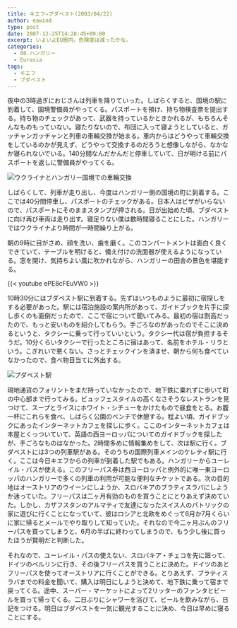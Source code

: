 ```yaml
---
title: キエフ⇒ブダペスト(2003/04/22)
author: eawind
type: post
date: 2007-12-25T14:28:45+09:00
excerpt: いよいよEU圏内。危険度は減ったかな。
categories:
  - 08.ハンガリー
  - Eurasia
tags:
  - キエフ
  - ブダペスト
---
```

夜中の3時過ぎにおじさんは列車を降りていった。しばらくすると、国境の駅に到着して、国境警備員がやってくる。パスポートを預け、持ち物検査票を提出する。持ち物のチェックがあって、武器を持っているかときかれるが、もちろんそんなものもっていない。寝たりないので、布団に入って寝ようとしていると、ガッチャンガッチャンと列車の車輪交換が始まる。車内からはどうやって車輪交換をしているのかが見えず、どうやって交換するのだろうと想像しながら、なかなか寝られないでいる。140分間なんだかんだと停車していて、日が明ける前にパスポートを返しに警備員がやってくる。

![ウクライナとハンガリー国境での車輪交換](/img/2007/12/200304220846061.jpg)

しばらくして、列車が走り出し、今度はハンガリー側の国境の町に到着する。ここでは40分間停車し、パスポートのチェックがある。日本人はビザがいらないので、パスポートにそのままスタンプが押される。日が出始めた頃、ブダペストに向け再び車両は走り出す。寝足りない僕は数時間寝ることにした。ハンガリーではウクライナより時間が一時間繰り上がる。

朝の9時に目がさめ、顔を洗い、歯を磨く。このコンパートメントは面白く良くできていて、テーブルを明けると、備え付けの洗面器が使えるようになっている。窓を開け、気持ちよい風に吹かれながら、ハンガリーの田舎の景色を堪能する。

{{< youtube ePE8cFEuVW0 >}}

10時30分にはブダペスト駅に到着する。先ずはいつものように最初に宿探しをする必要があった。駅には宿泊施設の案内所があって、ガイドブックを片手に探し歩くのも面倒だったので、ここで宿について聞いてみる。最初の宿は割高だったので、もっと安いものを紹介してもらう。手ごろなのがあったのでそこに決めるというと、タクシーに乗って行っていいという。タクシー代は宿が負担するそうだ。10分くらいタクシーで行ったところに宿はあって、名前をホテル・リラという。こぎれいで悪くない。さっとチェックインを済ませ、朝から何も食べていなかったので、食べ物目当てに外出する。

![プダペスト駅](/img/2007/12/200304221626001.jpg)

現地通貨のフォリントをまだ持っていなかったので、地下鉄に乗れずに歩いて町の中心部まで行ってみる。ビュッフェスタイルの高くなさそうなレストランを見つけて、スープとライスにホワイト・シチューをかけたもので昼食をとる。お腹一杯にこれらを食べ、しばらく公園のベンチで休憩する。程よい頃、ガイドブックにあったインターネットカフェを探しに歩く。ここのインターネットカフェは本屋とくっついていて、英語の西ヨーロッパについてのガイドブックを探したが、手ごろなものはなかった。2時間多めに情報集めをして、次は駅に行く。ブダペストには3つの列車駅がある。そのうちの国際列車メインのケレティ駅に行く。ここは今日キエフからの列車が到着した駅でもある。ハンガリーからユーレイル・パスが使える。このフリーパス券は西ヨーロッパと例外的に唯一東ヨーロッパのハンガリーで多くの列車の利用が可能な便利なチケットである。次の目的地はオーストリアのウイーンにしようか、スロバキアのブラティスラバにしようか迷っていた。フリーパスは二ヶ月有効のものを買うことにとりあえず決めていた。しかし、カザフスタンのアルマティで友達になったスイス人のパトリックの家に遊びに行くことになっていて、彼はロシアと北欧をめぐって6月か7月くらいに家に帰るとメールでやり取りして知っていた。それなので今二ヶ月ぶんのフリーパスを買ってしまうと、6月の半ばに終わってしまうので、もう少し後に買ったほうが賢明だと判断した。

それなので、ユーレイル・パスの使えない、スロバキア・チェコを先に廻って、ドイツのベルリンに行き、その後フリーパスを買うことに決めた。ドイツのあとフリーパスを使ってオーストリアに行くことができる。とりあえず、ブラティスラバまでの料金を聞いて、購入は明日にしようと決めて、地下鉄に乗って宿まで戻ってくる。途中、スーパー・マーケットによって2リッターのファンタとビールを買って帰ってくる。二日ぶりにシャワーを浴びて、ビールを飲みながら、日記をつける。明日はブダペストを一気に観光することに決め、今日は早めに寝ることにする。
